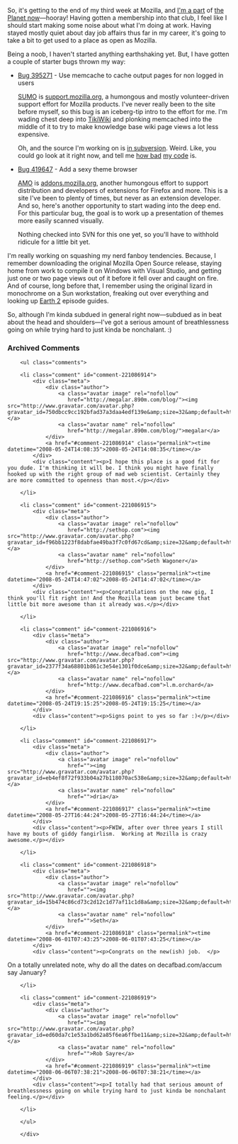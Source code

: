 So, it's getting to the end of my third week at Mozilla, and [I'm a part][part] of [the Planet now][planet]—hooray!  Having gotten a membership into that club, I feel like I should start making some noise about what I'm doing at work.  Having stayed mostly quiet about day job affairs thus far in my career, it's going to take a bit to get used to a place as open as Mozilla.

Being a noob, I haven't started anything earthshaking yet.  But, I have gotten a couple of starter bugs thrown my way:

* [Bug 395271][b2] - Use memcache to cache output pages for non logged in users 

    [SUMO][] is [support.mozilla.org][support], a humongous and mostly volunteer-driven support effort for Mozilla products.  I've never really been to the site before myself, so this bug is an iceberg-tip intro to the effort for me.  I'm wading chest deep into [TikiWiki][] and plonking memcached into the middle of it to try to make knowledge base wiki page views a lot less expensive.

    Oh, and the source I'm working on is [in subversion][sumosvn].  Weird.  Like, you could go look at it right now, and tell me [how bad][bad1] [my code][bad2] is.

[bad1]: http://viewvc.svn.mozilla.org/vc?view=rev&revision=13362
[bad2]: http://viewvc.svn.mozilla.org/vc?view=rev&revision=13504
[tikiwiki]: http://tikiwiki.org
[sumosvn]: https://svn.mozilla.org/projects/sumo/
[sumo]: http://wiki.mozilla.org/Sumo
[support]: http://support.mozilla.com/en-US/kb/Firefox+Support+Home+Page

* [Bug 419647][b1] - Add a sexy theme browser

    [AMO][] is [addons.mozilla.org][addons], another humongous effort to support distribution and developers of extensions for Firefox and more.  This is a site I've been to plenty of times, but never as an extension developer.  And so, here's another opportunity to start wading into the deep end.  For this particular bug, the goal is to work up a presentation of themes more easily scanned visually.

    Nothing checked into SVN for this one yet, so you'll have to withhold ridicule for a little bit yet.

I'm really working on squashing my nerd fanboy tendencies.  Because, I remember downloading the original Mozilla Open Source release, staying home from work to compile it on Windows with Visual Studio, and getting just one or two page views out of it before it fell over and caught on fire.  And of course, long before that, I remember using the original lizard in monochrome on a Sun workstation, freaking out over everything and looking up [Earth 2][e2] episode guides.

So, although I'm kinda subdued in general right now—subdued as in beat about the head and shoulders—I've got a serious amount of breathlessness going on while trying hard to just kinda be nonchalant.  :)

[e2]: http://umsa7.ums.edu/~anniebw/earth2/
[amo]: http://wiki.mozilla.org/Update:Remora
[addons]: https://addons.mozilla.org/en-US/firefox/
[b1]: https://bugzilla.mozilla.org/show_bug.cgi?id=419647
[b2]: https://bugzilla.mozilla.org/show_bug.cgi?id=395271
[part]: http://blog.mozilla.com/planet/2008/05/19/planet-addition-class-of-5192008/
[planet]: http://planet.mozilla.org/

<div id="comments" class="comments archived-comments">
            <h3>Archived Comments</h3>
            
        <ul class="comments">
            
        <li class="comment" id="comment-221086914">
            <div class="meta">
                <div class="author">
                    <a class="avatar image" rel="nofollow" 
                       href="http://megalar.890m.com/blog/"><img src="http://www.gravatar.com/avatar.php?gravatar_id=750dbcc9cc192bfad37a3daa4edf139e&amp;size=32&amp;default=http://mediacdn.disqus.com/1320279820/images/noavatar32.png"/></a>
                    <a class="avatar name" rel="nofollow" 
                       href="http://megalar.890m.com/blog/">megalar</a>
                </div>
                <a href="#comment-221086914" class="permalink"><time datetime="2008-05-24T14:08:35">2008-05-24T14:08:35</time></a>
            </div>
            <div class="content"><p>I hope this place is a good fit for you dude. I'm thinking it will be. I think you might have finally hooked up with the right group of mad web scientist. Certainly they are more committed to openness than most.</p></div>
            
        </li>
    
        <li class="comment" id="comment-221086915">
            <div class="meta">
                <div class="author">
                    <a class="avatar image" rel="nofollow" 
                       href="http://sethop.com"><img src="http://www.gravatar.com/avatar.php?gravatar_id=f96bb1223f8dabfae49ba3f7c0fd67cd&amp;size=32&amp;default=http://mediacdn.disqus.com/1320279820/images/noavatar32.png"/></a>
                    <a class="avatar name" rel="nofollow" 
                       href="http://sethop.com">Seth Wagoner</a>
                </div>
                <a href="#comment-221086915" class="permalink"><time datetime="2008-05-24T14:47:02">2008-05-24T14:47:02</time></a>
            </div>
            <div class="content"><p>Congratulations on the new gig, I think you'll fit right in! And the Mozilla team just became that little bit more awesome than it already was.</p></div>
            
        </li>
    
        <li class="comment" id="comment-221086916">
            <div class="meta">
                <div class="author">
                    <a class="avatar image" rel="nofollow" 
                       href="http://www.decafbad.com"><img src="http://www.gravatar.com/avatar.php?gravatar_id=2377f34a68801b861c3e54e1301f0dce&amp;size=32&amp;default=http://mediacdn.disqus.com/1320279820/images/noavatar32.png"/></a>
                    <a class="avatar name" rel="nofollow" 
                       href="http://www.decafbad.com">l.m.orchard</a>
                </div>
                <a href="#comment-221086916" class="permalink"><time datetime="2008-05-24T19:15:25">2008-05-24T19:15:25</time></a>
            </div>
            <div class="content"><p>Signs point to yes so far :)</p></div>
            
        </li>
    
        <li class="comment" id="comment-221086917">
            <div class="meta">
                <div class="author">
                    <a class="avatar image" rel="nofollow" 
                       href=""><img src="http://www.gravatar.com/avatar.php?gravatar_id=eb4ef8f72f933b04a27b118070ac538e&amp;size=32&amp;default=http://mediacdn.disqus.com/1320279820/images/noavatar32.png"/></a>
                    <a class="avatar name" rel="nofollow" 
                       href="">dria</a>
                </div>
                <a href="#comment-221086917" class="permalink"><time datetime="2008-05-27T16:44:24">2008-05-27T16:44:24</time></a>
            </div>
            <div class="content"><p>FWIW, after over three years I still have my bouts of giddy fangirlism.  Working at Mozilla is crazy awesome.</p></div>
            
        </li>
    
        <li class="comment" id="comment-221086918">
            <div class="meta">
                <div class="author">
                    <a class="avatar image" rel="nofollow" 
                       href=""><img src="http://www.gravatar.com/avatar.php?gravatar_id=15b474c86cd73c2d12c1d77af11c1d8a&amp;size=32&amp;default=http://mediacdn.disqus.com/1320279820/images/noavatar32.png"/></a>
                    <a class="avatar name" rel="nofollow" 
                       href="">Seth</a>
                </div>
                <a href="#comment-221086918" class="permalink"><time datetime="2008-06-01T07:43:25">2008-06-01T07:43:25</time></a>
            </div>
            <div class="content"><p>Congrats on the new(ish) job.  </p>

<p>On a totally unrelated note, why do all the dates on decafbad.com/accum say January?</p></div>
            
        </li>
    
        <li class="comment" id="comment-221086919">
            <div class="meta">
                <div class="author">
                    <a class="avatar image" rel="nofollow" 
                       href=""><img src="http://www.gravatar.com/avatar.php?gravatar_id=ed60da7c1e53a1bd62a85f6ea6ffbe11&amp;size=32&amp;default=http://mediacdn.disqus.com/1320279820/images/noavatar32.png"/></a>
                    <a class="avatar name" rel="nofollow" 
                       href="">Rob Sayre</a>
                </div>
                <a href="#comment-221086919" class="permalink"><time datetime="2008-06-06T07:38:21">2008-06-06T07:38:21</time></a>
            </div>
            <div class="content"><p>I totally had that serious amount of breathlessness going on while trying hard to just kinda be nonchalant feeling.</p></div>
            
        </li>
    
        </ul>
    
        </div>
    